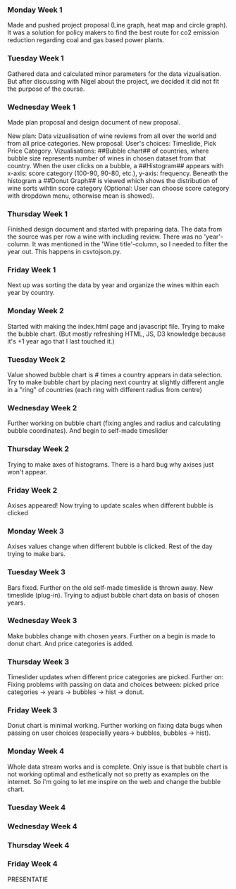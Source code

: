 ### Monday Week 1
Made and pushed project proposal (Line graph, heat map and circle graph). It was a solution for policy makers to find the best route for co2 emission reduction regarding coal and gas based power plants.

### Tuesday Week 1
Gathered data and calculated minor parameters for the data vizualisation. But after discussing with Nigel about the project, we decided it did not fit the purpose of the course. 

### Wednesday Week 1
Made plan proposal and design document of new proposal.

New plan: Data vizualisation of wine reviews from all over the world and from all price categories. New proposal: User's choices: Timeslide, Pick Price Category. Vizualisations:  ##Bubble chart## of countries, where bubble size represents number of wines in chosen dataset from that country. When the user clicks on a bubble, a ##Histogram## appears with x-axis: score category (100-90, 90-80, etc.), y-axis: frequency. Beneath the histogram a  ##Donut Graph## is viewed which shows the distribution of wine sorts wihtin score category (Optional: User can choose score category with dropdown menu, otherwise mean is showed).

### Thursday Week 1
Finished design document and started with preparing data. The data from the source was per row a wine with including review. There was no 'year'-column. It was mentioned in the 'Wine title'-column, so I needed to filter the year out. This happens in csvtojson.py.

### Friday Week 1
Next up was sorting the data by year and organize the wines within each year by country.

### Monday Week 2
Started with making the index.html page and javascript file. Trying to make the bubble chart. (But mostly refreshing HTML, JS, D3 knowledge because it's +1 year ago that I last touched it.)

### Tuesday Week 2
Value showed bubble chart is # times a country appears in data selection. Try to make bubble chart by placing next country at slightly different angle in a "ring" of countries (each ring with different radius from centre) 

### Wednesday Week 2
Further working on bubble chart (fixing angles and radius and calculating bubble coordinates). And begin to self-made timeslider

### Thursday Week 2
Trying to make axes of histograms. There is a hard bug why axises just won't appear.

### Friday Week 2
Axises appeared! Now trying to update scales when different bubble is clicked

### Monday Week 3
Axises values change when different bubble is clicked. Rest of the day trying to make bars.

### Tuesday Week 3
Bars fixed. Further on the old self-made timeslide is thrown away. New timeslide (plug-in). Trying to adjust bubble chart data on basis of chosen years.

### Wednesday Week 3
Make bubbles change with chosen years. Further on a begin is made to donut chart. And price categories is added.

### Thursday Week 3
Timeslider updates when different price categories are picked. Further on: Fixing problems with passing on data and choices between: picked price categories -> years -> bubbles -> hist -> donut.

### Friday Week 3
Donut chart is minimal working. Further working on fixing data bugs when passing on user choices (especially years-> bubbles, bubbles -> hist). 

### Monday Week 4
Whole data stream works and is complete. Only issue is that bubble chart is not working optimal and esthetically not so pretty as examples on the internet. So i'm going to let me inspire on the web and change the bubble chart.

### Tuesday Week 4
### Wednesday Week 4
### Thursday Week 4
### Friday Week 4
PRESENTATIE